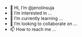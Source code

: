- 👋 Hi, I’m @jenolinsuja
- 👀 I’m interested in ...
- 🌱 I’m currently learning ...
- 💞️ I’m looking to collaborate on ...
- 📫 How to reach me ...

<!---
jenolinsuja/jenolinsuja is a ✨ special ✨ repository because its `README.md` (this file) appears on your GitHub profile.
You can click the Preview link to take a look at your changes.
--->
